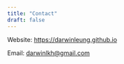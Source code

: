 ```yaml
---
title: "Contact"
draft: false
---
```


Website: https://darwinleung.github.io

Email: darwinlkh@gmail.com

